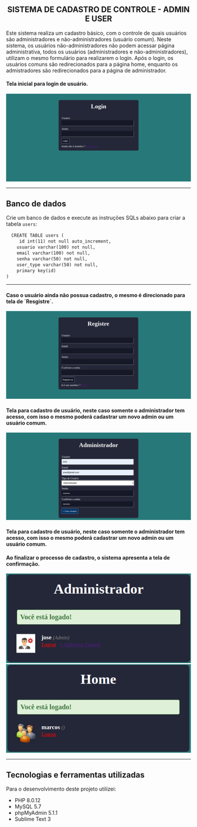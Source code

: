 <h2 align="center">
  SISTEMA DE CADASTRO DE CONTROLE - ADMIN E USER
</h2>

<p>
  Este sistema realiza um cadastro básico, com o controle de quais usuários são administradores e não-administradores (usuário comum).
  Neste sistema, os usuários não-administradores não podem acessar página administrativa, todos os usuários (administradores e não-administradores), utilizam o mesmo formulário para realizarem o login.
  Após o login, os usuários comuns são redirecionados para a página home, enquanto os admistradores são redirecionados para a página de administrador.
</p>

<h4 align="left">
  Tela inicial para login de usuário.
</h4>

![Resultado de momento do projeto](assets/image/login2.png)

---

## Banco de dados
Crie um banco de dados e execute as instruções SQLs abaixo para criar a tabela `users`:

```
  CREATE TABLE users (
	 id int(11) not null auto_increment,
    usuario varchar(100) not null,
    email varchar(100) not null,
    senha varchar(50) not null,
    user_type varchar(50) not null,  
    primary key(id)
)
```
---

<h4 align="left">
  Caso o usuário ainda não possua cadastro, o mesmo é direcionado para tela de `Resgistre`.
</h4>

![Resultado de momento do projeto](assets/image/registre2.png)

<h4 align="left">
  Tela para cadastro de usuário, neste caso somente o administrador tem acesso, com isso o mesmo poderá cadastrar um novo admin ou um usuário comum.
</h4>

![Resultado de momento do projeto](assets/image/admin2_2.png)

<h4 align="left">
  Tela para cadastro de usuário, neste caso somente o administrador tem acesso, com isso o mesmo poderá cadastrar um novo admin ou um usuário comum.
</h4>

<h4 align="left">
  Ao finalizar o processo de cadastro, o sistema apresenta a tela de confirmação.
</h4>

![Resultado de momento do projeto](assets/image/admin2.png)
![Resultado de momento do projeto](assets/image/user2.png)

---

## Tecnologias e ferramentas utilizadas
Para o desenvolvimento deste projeto utilizei:

- PHP 8.0.12
- MySQL 5.7
- phpMyAdmin 5.1.1
- Sublime Text 3